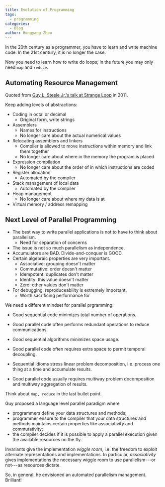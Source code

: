 ```yaml
---
title: Evolution of Programming
tags:
  - programming
categories:
  - Blog
author: Hongyang Zhou
---
```


In the 20th century as a programmer, you have to learn and write machine code.
In the 21st century, it is no longer the case.

Now you need to learn how to write do loops; in the future you may only need `map` and `reduce`.

## Automating Resource Management

Quoted from [Guy L. Steele Jr.'s talk at Strange Loop](https://www.infoq.com/presentations/Thinking-Parallel-Programming/) in 2011.

Keep adding levels of abstractions:
* Coding in octal or decimal
  * Original form, write strings
* Assemblers
  * Names for instructions
  * No longer care about the actual numerical values
* Relocating assemblers and linkers
  * Compiler is allowed to move instructions within memory and link them together
  * No longer care about where in the memory the program is placed
* Expression compilation
  * No longer care about the order of in which instructions are coded
* Register allocation
  * Automated by the compiler
* Stack management of local data
  * Automated by the compiler
* Heap management
  * No longer care about where my data is at
* Virtual memory / address remapping

## Next Level of Parallel Programming

* The best way to write parallel applications is not to have to think about parallelism.
  * Need for separation of concerns
* The issue is not so much parallelism as independence.
* Accumulators are BAD. Divide-and-conquer is GOOD.
* Certain algebraic properties are very important.
  * Associative: grouping doesn't matter 
  * Commutative: order doesn't matter
  * Idempotent: duplicates don't matter 
  * Identity: this value doesn't matter
  * Zero: other values don't matter
* For debugging, reproduceability is extremely important.
  * Worth sacrificing performance for

We need a different mindset for parallel prgramming:
* Good sequential code minimizes total number of operations.
* Good parallel code often performs redundant operations to reduce communications.

* Good sequential algorithms minimizes space usage.
* Good parallel code often requires extra space to permit temporal decoupling.

* Sequential idioms stress linear problem decomposition, i.e. process one thing at a time and accumulate results.
* Good parallel code usually requires multiway problem docomposition and multiway aggregation of results.

Think about `map, reduce` in the last bullet point.

Guy proposed a language level parallel paradigm where
* programmers define your data structures and methods;
* programmer ensure to the compiler that your data structures and methods maintains certain properties like associativity and commutativity;
* the compiler decides if it is possible to apply a parallel execution given the available resources on the fly.

Invariants give the implementation _wiggle room_, i.e. the freedom to exploit alternate representations and implementations.
In particular, _associativity_ gives implementations the necessary wiggle room to use parallelism---or not---as resources dictate.

So, in general, he envisioned an automated parallelism management. Brilliant!